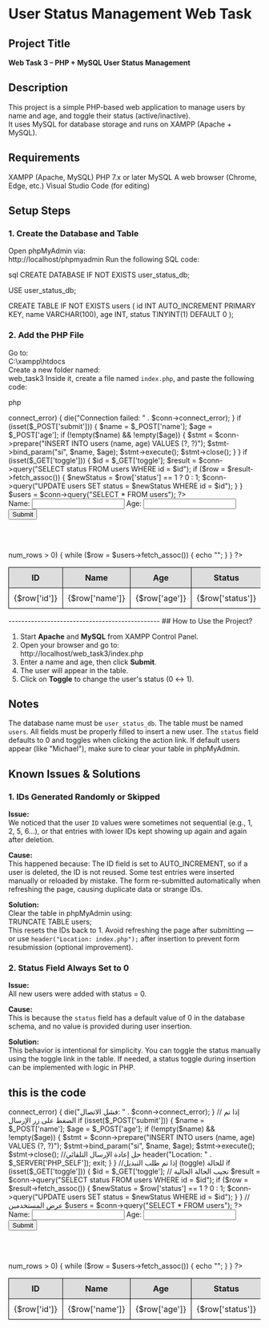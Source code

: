 # User Status Management Web Task

## Project Title
**Web Task 3 – PHP + MySQL User Status Management**

## Description
This project is a simple PHP-based web application to manage users by name and age, and toggle their status (active/inactive).  
It uses MySQL for database storage and runs on XAMPP (Apache + MySQL).

## Requirements
XAMPP (Apache, MySQL)
PHP 7.x or later
MySQL
A web browser (Chrome, Edge, etc.)
Visual Studio Code (for editing)

## Setup Steps

### 1. Create the Database and Table
 Open phpMyAdmin via:  
  http://localhost/phpmyadmin
 Run the following SQL code:

sql
CREATE DATABASE IF NOT EXISTS user_status_db;

USE user_status_db;

CREATE TABLE IF NOT EXISTS users (
    id INT AUTO_INCREMENT PRIMARY KEY,
    name VARCHAR(100),
    age INT,
    status TINYINT(1) DEFAULT 0
);

### 2. Add the PHP File
Go to:  
  C:\xampp\htdocs\
Create a new folder named:  
  web_task3
Inside it, create a file named `index.php`, and paste the following code:

php
<?php
$conn = new mysqli("localhost", "root", "", "user_status_db");
if ($conn->connect_error) {
    die("Connection failed: " . $conn->connect_error);
}

if (isset($_POST['submit'])) {
    $name = $_POST['name'];
    $age = $_POST['age'];

    if (!empty($name) && !empty($age)) {
        $stmt = $conn->prepare("INSERT INTO users (name, age) VALUES (?, ?)");
        $stmt->bind_param("si", $name, $age);
        $stmt->execute();
        $stmt->close();
    }
}

if (isset($_GET['toggle'])) {
    $id = $_GET['toggle'];
    $result = $conn->query("SELECT status FROM users WHERE id = $id");
    if ($row = $result->fetch_assoc()) {
        $newStatus = $row['status'] == 1 ? 0 : 1;
        $conn->query("UPDATE users SET status = $newStatus WHERE id = $id");
    }
}

$users = $conn->query("SELECT * FROM users");
?>

<!DOCTYPE html>
<html>
<head>
    <meta charset="UTF-8">
    <title>Users List</title>
    <style>
        table { border-collapse: collapse; width: 100%; }
        th, td { border: 1px solid black; padding: 10px; text-align: center; }
        th { background-color: #ddd; }
    </style>
</head>
<body>

<form method="POST" action="">
    Name: <input type="text" name="name">
    Age: <input type="number" name="age">
    <input type="submit" name="submit" value="Submit">
</form>

<br><br>

<table>
    <tr>
        <th>ID</th>
        <th>Name</th>
        <th>Age</th>
        <th>Status</th>
        <th>Action</th>
    </tr>
    <?php
    if ($users->num_rows > 0) {
        while ($row = $users->fetch_assoc()) {
            echo "<tr>
                <td>{$row['id']}</td>
                <td>{$row['name']}</td>
                <td>{$row['age']}</td>
                <td>{$row['status']}</td>
                <td><a href='?toggle={$row['id']}'>Toggle</a></td>
            </tr>";
        }
    }
    ?>
</table>

</body>
</html>
-----------------------------------------------
## How to Use the Project?

1. Start **Apache** and **MySQL** from XAMPP Control Panel.
2. Open your browser and go to:  
   http://localhost/web_task3/index.php
3. Enter a name and age, then click **Submit**.
4. The user will appear in the table.
5. Click on **Toggle** to change the user's status (0 ↔ 1).

## Notes
 The database name must be `user_status_db`.
 The table must be named `users`.
 All fields must be properly filled to insert a new user.
 The `status` field defaults to 0 and toggles when clicking the action link.
 If default users appear (like "Michael"), make sure to clear your table in phpMyAdmin.


## Known Issues & Solutions

### 1. IDs Generated Randomly or Skipped

**Issue:**  
We noticed that the user `ID` values were sometimes not sequential (e.g., 1, 2, 5, 6...), or that entries with lower IDs kept showing up again and again after deletion.

**Cause:**  
This happened because:
The ID field is set to AUTO_INCREMENT, so if a user is deleted, the ID is not reused.
Some test entries were inserted manually or reloaded by mistake.
The form re-submitted automatically when refreshing the page, causing duplicate data or strange IDs.

**Solution:**  
Clear the table in phpMyAdmin using:  
  TRUNCATE TABLE users;  
  This resets the IDs back to 1.
Avoid refreshing the page after submitting — or use `header("Location: index.php");` after insertion to prevent form resubmission (optional improvement).

### 2. Status Field Always Set to 0

**Issue:**  
All new users were added with status = 0.

**Cause:**  
This is because the `status` field has a default value of 0 in the database schema, and no value is provided during user insertion.

**Solution:**  
This behavior is intentional for simplicity. You can toggle the status manually using the toggle link in the table. If needed, a status toggle during insertion can be implemented with logic in PHP.

## this is the code 

<?php
// الاتصال بقاعدة البيانات
$conn = new mysqli("localhost", "root", "", "user_status_db");

// التحقق من الاتصال
if ($conn->connect_error) {
    die("فشل الاتصال: " . $conn->connect_error);
}

// إذا تم الضغط على زر الإرسال
if (isset($_POST['submit'])) {
    $name = $_POST['name'];
    $age = $_POST['age'];

    if (!empty($name) && !empty($age)) {
    $stmt = $conn->prepare("INSERT INTO users (name, age) VALUES (?, ?)");
    $stmt->bind_param("si", $name, $age);
    $stmt->execute();
    $stmt->close();

    //حل إعادة الإرسال التلقائي
    header("Location: " . $_SERVER['PHP_SELF']);
    exit;
}

}

//إذا تم طلب التبديل (toggle) للحالة
if (isset($_GET['toggle'])) {
    $id = $_GET['toggle'];

    // نجيب الحالة الحالية
    $result = $conn->query("SELECT status FROM users WHERE id = $id");
    if ($row = $result->fetch_assoc()) {
        $newStatus = $row['status'] == 1 ? 0 : 1;
        $conn->query("UPDATE users SET status = $newStatus WHERE id = $id");
    }
}

// عرض المستخدمين
$users = $conn->query("SELECT * FROM users");
?>

<!DOCTYPE html>
<html>
<head>
    <meta charset="UTF-8">
    <title>Users List</title>
    <style>
        table { border-collapse: collapse; width: 100%; }
        th, td { border: 1px solid black; padding: 10px; text-align: center; }
        th { background-color: #ddd; }
    </style>
</head>
<body>

<form method="POST" action="">
    Name: <input type="text" name="name">
    Age: <input type="number" name="age">
    <input type="submit" name="submit" value="Submit">
</form>

<br><br>

<table>
    <tr>
        <th>ID</th>
        <th>Name</th>
        <th>Age</th>
        <th>Status</th>
        <th>Action</th>
    </tr>
    <?php
    if ($users->num_rows > 0) {
        while ($row = $users->fetch_assoc()) {
            echo "<tr>
                <td>{$row['id']}</td>
                <td>{$row['name']}</td>
                <td>{$row['age']}</td>
                <td>{$row['status']}</td>
                <td><a href='?toggle={$row['id']}'>Toggle</a></td>
            </tr>";
        }
    }
    ?>
</table>

</body>
</html>
